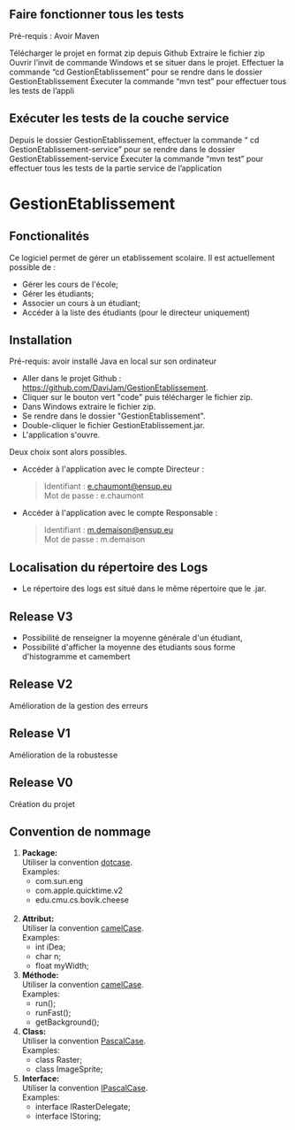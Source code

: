 ## Faire fonctionner tous les tests
Pré-requis : Avoir Maven

Télécharger le projet en format zip depuis Github
Extraire le fichier zip
Ouvrir l’invit de commande Windows et se situer dans le projet.
Effectuer la commande “cd GestionEtablissement” pour se rendre dans le dossier GestionEtablissement
Éxecuter la commande “mvn test” pour effectuer tous les tests de l’appli

## Exécuter les tests de la couche service
Depuis le dossier GestionEtablissement, effectuer la commande “ cd GestionEtablissement-service” pour se rendre dans le dossier GestionEtablissement-service
Éxecuter la commande “mvn test” pour effectuer tous les tests de la partie service de l’application



# GestionEtablissement

## Fonctionalités
Ce logiciel permet de gérer un etablissement scolaire. Il est actuellement possible de :

* Gérer les cours de l'école;
* Gérer les étudiants;
* Associer un cours à un étudiant;
* Accéder à la liste des étudiants (pour le directeur uniquement)

## Installation

Pré-requis: avoir installé Java en local sur son ordinateur

* Aller dans le projet Github : https://github.com/DaviJam/GestionEtablissement.
* Cliquer sur le bouton vert "code" puis télécharger le fichier zip.
* Dans Windows extraire le fichier zip.
* Se rendre dans le dossier "GestionEtablissement".
* Double-cliquer le fichier GestionEtablissement.jar.
* L'application s'ouvre. 

Deux choix sont alors possibles.
* Accéder à l'application avec le compte Directeur :
   > Identifiant : e.chaumont@ensup.eu
    <br/>Mot de passe : e.chaumont
* Accéder à l'application avec le compte Responsable :
   > Identifiant : m.demaison@ensup.eu
    <br/>Mot de passe : m.demaison
    
## Localisation du répertoire des Logs 
* Le répertoire des logs est situé dans le même répertoire que le .jar.

## Release V3
* Possibilité de renseigner la moyenne générale d'un étudiant,
* Possibilité d'afficher la moyenne des étudiants sous forme d'histogramme et camembert

## Release V2
Amélioration de la gestion des erreurs

## Release V1
Amélioration de la robustesse

## Release V0
Création du projet 

## Convention de nommage
1. <b/>Package:</b>
    <br/>Utiliser la convention <u/>dotcase</u>. 
    <br/>Examples: 
    * com.sun.eng
    * com.apple.quicktime.v2
    * edu.cmu.cs.bovik.cheese
    <br/>
2. <b/>Attribut:</b>
    <br/>Utiliser la convention <u/>camelCase</u>.
    <br/>Examples:
    * int     iDea;
    * char     n;
    * float    myWidth;
3. <b/>Méthode:</b> 
    <br/>Utiliser la convention <u/>camelCase</u>.
    <br/>Examples:
    * run();
    * runFast();
    * getBackground();
4. <b/>Class:</b>
    <br/>Utiliser la convention <u/>PascalCase</u>.
    <br/>Examples:
    * class Raster;
    * class ImageSprite;
5. <b/>Interface:</b>
    <br/>Utiliser la convention <u/>IPascalCase</u>.
    <br/>Examples:
    * interface IRasterDelegate;
    * interface IStoring;




